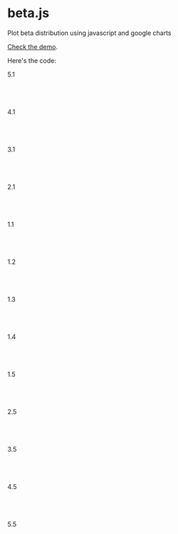 beta.js
=======

Plot beta distribution using javascript and google charts

[Check the demo](http://allenday.github.io/beta.js/beta.html).

Here's the code:

<!DOCTYPE html>
<html>
<head>
  <meta http-equiv="content-type" content="text/html; charset=UTF-8">
  <title>beta demo</title>
  <script type='text/javascript' src='beta.js'></script>
</head>
<body>
  <script type="text/javascript" src="https://www.google.com/jsapi?autoload={'modules':[{'name':'visualization','version':'1','packages':['corechart']}]}"></script>

</body>
  <div><div>5.1</div><div id="5.1" style="width: 200px; height: 50px;"></div></div><br/>
  <div><div>4.1</div><div id="4.1" style="width: 200px; height: 50px;"></div></div><br/>
  <div><div>3.1</div><div id="3.1" style="width: 200px; height: 50px;"></div></div><br/>
  <div><div>2.1</div><div id="2.1" style="width: 200px; height: 50px;"></div></div><br/>
  <div><div>1.1</div><div id="1.1" style="width: 200px; height: 50px;"></div></div><br/>
  <div><div>1.2</div><div id="1.2" style="width: 200px; height: 50px;"></div></div><br/>
  <div><div>1.3</div><div id="1.3" style="width: 200px; height: 50px;"></div></div><br/>
  <div><div>1.4</div><div id="1.4" style="width: 200px; height: 50px;"></div></div><br/>
  <div><div>1.5</div><div id="1.5" style="width: 200px; height: 50px;"></div></div><br/>
  <div><div>2.5</div><div id="2.5" style="width: 200px; height: 50px;"></div></div><br/>
  <div><div>3.5</div><div id="3.5" style="width: 200px; height: 50px;"></div></div><br/>
  <div><div>4.5</div><div id="4.5" style="width: 200px; height: 50px;"></div></div><br/>
  <div><div>5.5</div><div id="5.5" style="width: 200px; height: 50px;"></div></div><br/>

  <script type='text/javascript'>
  plotBetaPDF('5.1',5,1,0,1,0.01);
  plotBetaPDF('4.1',4,1,0,1,0.01);
  plotBetaPDF('3.1',3,1,0,1,0.01);
  plotBetaPDF('2.1',2,1,0,1,0.01);
  plotBetaPDF('1.1',1,1,0,1,0.01);
  plotBetaPDF('1.2',1,2,0,1,0.01);
  plotBetaPDF('1.3',1,3,0,1,0.01);
  plotBetaPDF('1.4',1,4,0,1,0.01);
  plotBetaPDF('1.5',1,5,0,1,0.01);
  plotBetaPDF('2.5',2,5,0,1,0.01);
  plotBetaPDF('3.5',3,5,0,1,0.01);
  plotBetaPDF('4.5',4,5,0,1,0.01);
  plotBetaPDF('5.5',5,5,0,1,0.01);
  </script>
</html>


